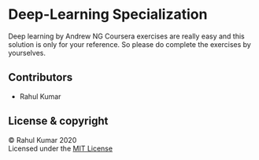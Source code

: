 # Deep-Learning Specialization
Deep learning by Andrew NG
Coursera exercises are really easy and this solution is only for your reference.
So please do complete the exercises by yourselves.

## Contributors  
 - Rahul Kumar
 ## License & copyright
 © Rahul Kumar 2020    
 Licensed under the [MIT License](LICENSE)
